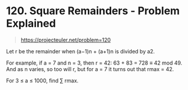 # 120. Square Remainders - Problem Explained

> https://projecteuler.net/problem=120

Let r be the remainder when (a−1)n + (a+1)n is divided by a2.

For example, if a = 7 and n = 3, then r = 42: 63 + 83 = 728 ≡ 42 mod 49. And as n varies, so too will r, but for a = 7 it turns out that rmax = 42.

For 3 ≤ a ≤ 1000, find ∑ rmax.

